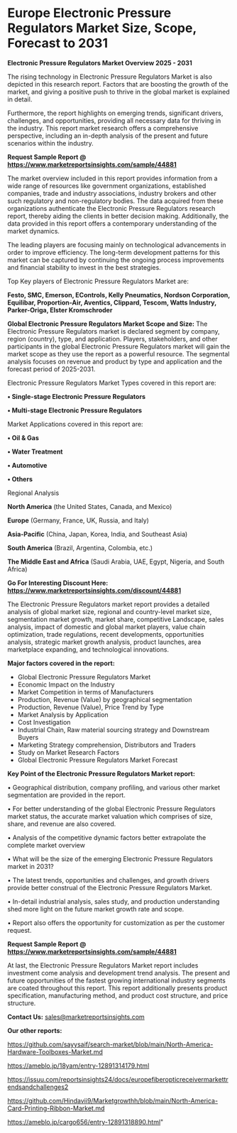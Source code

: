 # Europe Electronic Pressure Regulators Market Size, Scope, Forecast to 2031

<Strong> Electronic Pressure Regulators Market Overview 2025 - 2031</strong>

The rising technology in Electronic Pressure Regulators Market is also depicted in this research report. Factors that are boosting the growth of the market, and giving a positive push to thrive in the global market is explained in detail.

Furthermore, the report highlights on emerging trends, significant drivers, challenges, and opportunities, providing all necessary data for thriving in the industry. This report market research offers a comprehensive perspective, including an in-depth analysis of the present and future scenarios within the industry.

<strong>Request Sample Report @ <a href=https://www.marketreportsinsights.com/sample/44881>https://www.marketreportsinsights.com/sample/44881</a></strong>

The market overview included in this report provides information from a wide range of resources like government organizations, established companies, trade and industry associations, industry brokers and other such regulatory and non-regulatory bodies. The data acquired from these organizations authenticate the Electronic Pressure Regulators research report, thereby aiding the clients in better decision making. Additionally, the data provided in this report offers a contemporary understanding of the market dynamics.

The leading players are focusing mainly on technological advancements in order to improve efficiency. The long-term development patterns for this market can be captured by continuing the ongoing process improvements and financial stability to invest in the best strategies.

Top Key players of Electronic Pressure Regulators Market are:

<strong>Festo, SMC, Emerson, EControls, Kelly Pneumatics, Nordson Corporation, Equilibar, Proportion-Air, Aventics, Clippard, Tescom, Watts Industry, Parker-Origa, Elster Kromschroder</strong>

<strong><b>Global Electronic Pressure Regulators Market Scope and Size:</b></strong>
The Electronic Pressure Regulators market is declared segment by company, region (country), type, and application. Players, stakeholders, and other participants in the global Electronic Pressure Regulators market will gain the market scope as they use the report as a powerful resource. The segmental analysis focuses on revenue and product by type and application and the forecast period of 2025-2031.

Electronic Pressure Regulators Market Types covered in this report are:

<strong>•  Single-stage Electronic Pressure Regulators

•  Multi-stage Electronic Pressure Regulators</strong>

Market Applications covered in this report are:

<strong>•  Oil & Gas

•  Water Treatment

•  Automotive

•  Others</strong> 

Regional Analysis

<strong>North America</strong> (the United States, Canada, and Mexico)

<strong>Europe</strong> (Germany, France, UK, Russia, and Italy)

<strong>Asia-Pacific</strong> (China, Japan, Korea, India, and Southeast Asia)

<strong>South America</strong> (Brazil, Argentina, Colombia, etc.)

<strong>The Middle East and Africa</strong> (Saudi Arabia, UAE, Egypt, Nigeria, and South Africa)

<strong>Go For Interesting Discount Here: <a href=https://www.marketreportsinsights.com/discount/44881>https://www.marketreportsinsights.com/discount/44881</a></strong>

The Electronic Pressure Regulators market report provides a detailed analysis of global market size, regional and country-level market size, segmentation market growth, market share, competitive Landscape, sales analysis, impact of domestic and global market players, value chain optimization, trade regulations, recent developments, opportunities analysis, strategic market growth analysis, product launches, area marketplace expanding, and technological innovations.

<strong><b>Major factors covered in the report:</b></strong>
<ul>
  <li>Global Electronic Pressure Regulators Market </li>
  <li>Economic Impact on the Industry</li>
  <li>Market Competition in terms of Manufacturers</li>
  <li>Production, Revenue (Value) by geographical segmentation</li>
  <li>Production, Revenue (Value), Price Trend by Type</li>
  <li>Market Analysis by Application</li>
  <li>Cost Investigation</li>
  <li>Industrial Chain, Raw material sourcing strategy and Downstream Buyers</li>
  <li>Marketing Strategy comprehension, Distributors and Traders</li>
  <li>Study on Market Research Factors</li>
  <li>Global Electronic Pressure Regulators Market Forecast</li>
</ul>

<strong><b>Key Point of the Electronic Pressure Regulators Market report:</b></strong>

• Geographical distribution, company profiling, and various other market segmentation are provided in the report.

• For better understanding of the global Electronic Pressure Regulators market status, the accurate market valuation which comprises of size, share, and revenue are also covered.

• Analysis of the competitive dynamic factors better extrapolate the complete market overview

• What will be the size of the emerging Electronic Pressure Regulators market in 2031?

• The latest trends, opportunities and challenges, and growth drivers provide better construal of the Electronic Pressure Regulators Market.

• In-detail industrial analysis, sales study, and production understanding shed more light on the future market growth rate and scope.

• Report also offers the opportunity for customization as per the customer request.

<strong>Request Sample Report @ <a href=https://www.marketreportsinsights.com/sample/44881>https://www.marketreportsinsights.com/sample/44881</a></strong>

At last, the Electronic Pressure Regulators Market report includes investment come analysis and development trend analysis. The present and future opportunities of the fastest growing international industry segments are coated throughout this report. This report additionally presents product specification, manufacturing method, and product cost structure, and price structure.

<strong>Contact Us:</strong>
sales@marketreportsinsights.com

<strong>Our other reports:</strong>

<a href=https://github.com/sayysaif/search-market/blob/main/North-America-Hardware-Toolboxes-Market.md>https://github.com/sayysaif/search-market/blob/main/North-America-Hardware-Toolboxes-Market.md</a>

<a href=https://ameblo.jp/18yam/entry-12891314179.html>https://ameblo.jp/18yam/entry-12891314179.html</a>

<a href=https://issuu.com/reportsinsights24/docs/europefiberopticreceivermarkettrendsandchallenges2>https://issuu.com/reportsinsights24/docs/europefiberopticreceivermarkettrendsandchallenges2</a>

<a href=https://github.com/Hindavii9/Marketgrowthh/blob/main/North-America-Card-Printing-Ribbon-Market.md>https://github.com/Hindavii9/Marketgrowthh/blob/main/North-America-Card-Printing-Ribbon-Market.md</a>

<a href=https://ameblo.jp/cargo656/entry-12891318890.html>https://ameblo.jp/cargo656/entry-12891318890.html</a>"
